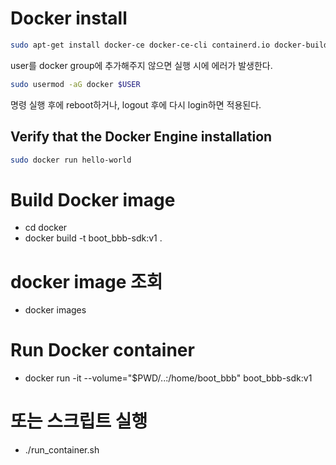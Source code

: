 # Docker install
~~~bash
sudo apt-get install docker-ce docker-ce-cli containerd.io docker-buildx-plugin docker-compose-plugin
~~~
user를 docker group에 추가해주지 않으면 실행 시에 에러가 발생한다.
~~~bash
sudo usermod -aG docker $USER
~~~
명령 실행 후에 reboot하거나, logout 후에 다시 login하면 적용된다.

## Verify that the Docker Engine installation
~~~bash
sudo docker run hello-world
~~~

# Build Docker image
 - cd docker
 - docker build -t boot_bbb-sdk:v1 .

# docker image 조회
 - docker images

# Run Docker container 
 - docker run -it --volume="$PWD/..:/home/boot_bbb" boot_bbb-sdk:v1

# 또는 스크립트 실행
 - ./run_container.sh
